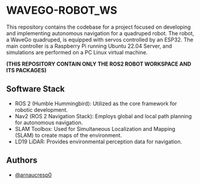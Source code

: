#  WAVEGO-ROBOT_WS


This repository contains the codebase for a project focused on developing and implementing autonomous navigation for a quadruped robot. The robot, a WaveGo quadruped, is equipped with servos controlled by an ESP32. The main controller is a Raspberry Pi running Ubuntu 22.04 Server, and simulations are performed on a PC Linux virtual machine.

**(THIS REPOSITORY CONTAIN ONLY THE ROS2 ROBOT WORKSPACE AND ITS PACKAGES)**

## Software Stack

- ROS 2 (Humble Hummingbird): Utilized as the core framework for robotic development.
- Nav2 (ROS 2 Navigation Stack): Employs global and local path planning for autonomous navigation.
- SLAM Toolbox: Used for Simultaneous Localization and Mapping (SLAM) to create maps of the environment.
- LD19 LiDAR: Provides environmental perception data for navigation.


## Authors

- [@arnaucresp0](https://www.github.com/arnaucresp0)
